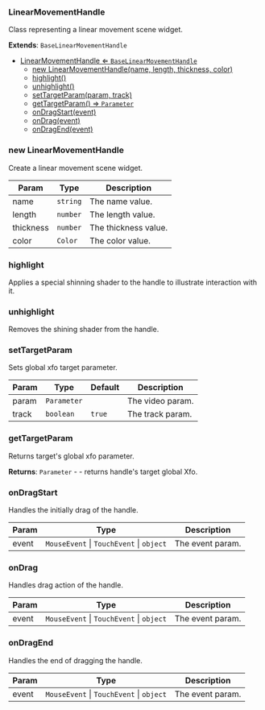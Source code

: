 <a name="LinearMovementHandle"></a>

### LinearMovementHandle 
Class representing a linear movement scene widget.


**Extends**: <code>BaseLinearMovementHandle</code>  

* [LinearMovementHandle ⇐ <code>BaseLinearMovementHandle</code>](#LinearMovementHandle)
    * [new LinearMovementHandle(name, length, thickness, color)](#new-LinearMovementHandle)
    * [highlight()](#highlight)
    * [unhighlight()](#unhighlight)
    * [setTargetParam(param, track)](#setTargetParam)
    * [getTargetParam() ⇒ <code>Parameter</code>](#getTargetParam)
    * [onDragStart(event)](#onDragStart)
    * [onDrag(event)](#onDrag)
    * [onDragEnd(event)](#onDragEnd)

<a name="new_LinearMovementHandle_new"></a>

### new LinearMovementHandle
Create a linear movement scene widget.


| Param | Type | Description |
| --- | --- | --- |
| name | <code>string</code> | The name value. |
| length | <code>number</code> | The length value. |
| thickness | <code>number</code> | The thickness value. |
| color | <code>Color</code> | The color value. |

<a name="LinearMovementHandle+highlight"></a>

### highlight
Applies a special shinning shader to the handle to illustrate interaction with it.


<a name="LinearMovementHandle+unhighlight"></a>

### unhighlight
Removes the shining shader from the handle.


<a name="LinearMovementHandle+setTargetParam"></a>

### setTargetParam
Sets global xfo target parameter.



| Param | Type | Default | Description |
| --- | --- | --- | --- |
| param | <code>Parameter</code> |  | The video param. |
| track | <code>boolean</code> | <code>true</code> | The track param. |

<a name="LinearMovementHandle+getTargetParam"></a>

### getTargetParam
Returns target's global xfo parameter.


**Returns**: <code>Parameter</code> - - returns handle's target global Xfo.  
<a name="LinearMovementHandle+onDragStart"></a>

### onDragStart
Handles the initially drag of the handle.



| Param | Type | Description |
| --- | --- | --- |
| event | <code>MouseEvent</code> \| <code>TouchEvent</code> \| <code>object</code> | The event param. |

<a name="LinearMovementHandle+onDrag"></a>

### onDrag
Handles drag action of the handle.



| Param | Type | Description |
| --- | --- | --- |
| event | <code>MouseEvent</code> \| <code>TouchEvent</code> \| <code>object</code> | The event param. |

<a name="LinearMovementHandle+onDragEnd"></a>

### onDragEnd
Handles the end of dragging the handle.



| Param | Type | Description |
| --- | --- | --- |
| event | <code>MouseEvent</code> \| <code>TouchEvent</code> \| <code>object</code> | The event param. |

